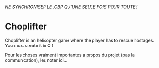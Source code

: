###### NE SYNCHRONISER LE .CBP QU'UNE SEULE FOIS POUR TOUTE !



Choplifter
==========

Choplifter is an helicopter game where the player has to rescue hostages. You must create it in C !


Pour les choses vraiment importantes a propos du projet (pas la communication), les noter ici...

